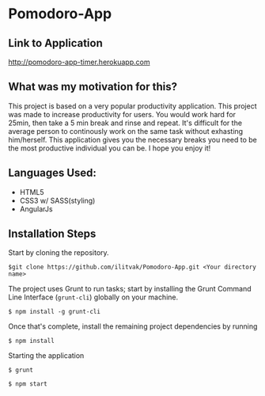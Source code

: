 Pomodoro-App
=================
Link to Application
-------------------
http://pomodoro-app-timer.herokuapp.com 

What was my motivation for this? 
-------------------
This project is based on a very popular productivity application. This project was made to increase productivity for users. You would work hard for 25min, then take a 5 min break and rinse and repeat. It's difficult for the average person to continously work on the same task without exhasting him/herself. This application gives you the necessary breaks you need to be the most productive individual you can be. I hope you enjoy it! 

Languages Used:
-----------------
- HTML5
- CSS3 w/ SASS(styling)
- AngularJs

Installation Steps
-----------------

Start by cloning the repository.
```
$git clone https://github.com/ilitvak/Pomodoro-App.git <Your directory name>
```

The project uses Grunt to run tasks; start by installing the Grunt Command Line Interface (`grunt-cli`) globally on your machine.

```
$ npm install -g grunt-cli
```
Once that's complete, install the remaining project dependencies by running

```
$ npm install
```


Starting the application
```
$ grunt
````
```
$ npm start
```
